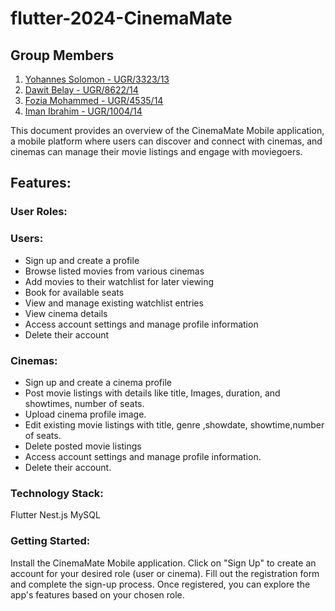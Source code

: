 # flutter-2024-CinemaMate
## Group Members

1. [Yohannes Solomon - UGR/3323/13](http://github.com/Johna210)
2. [Dawit Belay - UGR/8622/14](http://github.com/da-wit)
3. [Fozia Mohammed - UGR/4535/14](http://github.com/Iman-301)
4. [Iman Ibrahim - UGR/1004/14](http://github.com/foziamohammed)

This document provides an overview of the CinemaMate Mobile application, a mobile platform where users can discover and connect with cinemas, and cinemas can manage their movie listings and engage with moviegoers.

## Features:

### User Roles:

### Users:

- Sign up and create a profile
- Browse listed movies from various cinemas
- Add movies to their watchlist for later viewing
- Book for available seats
- View and manage existing watchlist entries
- View cinema details
- Access account settings and manage profile information
- Delete their account

### Cinemas:

- Sign up and create a cinema profile
- Post movie listings with details like title, Images, duration, and showtimes, number of seats.
- Upload cinema profile image.
- Edit existing movie listings with title, genre ,showdate, showtime,number of seats.
- Delete posted movie listings
- Access account settings and manage profile information.
- Delete their account.

### Technology Stack:
Flutter 
Nest.js
MySQL

### Getting Started:

Install the CinemaMate Mobile application.
Click on "Sign Up" to create an account for your desired role (user or cinema).
Fill out the registration form and complete the sign-up process.
Once registered, you can explore the app's features based on your chosen role.
